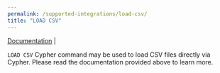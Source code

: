 ```yaml
---
permalink: /supported-integrations/load-csv/
title: "LOAD CSV"
---
```


[Documentation](https://neo4j.com/docs/cypher-manual/current/clauses/load-csv/) | 

`LOAD CSV` Cypher command may be used to load CSV files directly via Cypher. Please read the documentation provided above to learn more.